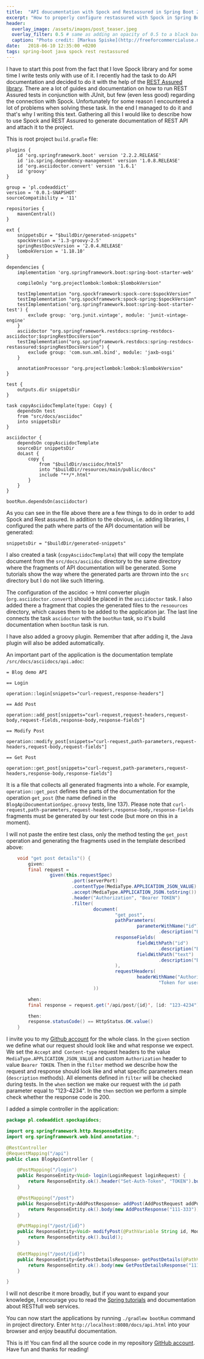 ```yaml
---
title:  "API doucumentation with Spock and Restassured in Spring Boot 2"
excerpt: "How to properly configure restassured with Spock in Spring Boot application"
header:
  overlay_image: /assets/images/post_teaser.jpeg
  overlay_filter: 0.5 # same as adding an opacity of 0.5 to a black background
  caption: "Photo credit: [Markus Spiske](http://freeforcommercialuse.net)"
date:   2018-06-10 12:35:00 +0200
tags: spring-boot java spock rest restassured
---
```

I have to start this post from the fact that I love Spock library and for some time I write tests only with use of it. I recently had the task to do API documentation and decided to do it with the help of the [REST Assured library](http://rest-assured.io/). There are a lot of guides and documentation on how to run REST Assured tests in conjunction with JUnit, but few (even less good) regarding the connection with Spock. Unfortunately for some reason I encountered a lot of problems when solving these task. In the end I managed to do it and that's why I writing this text.
Gathering all this I would like to describe how to use Spock and REST Assured to generate documentation of REST API and attach it to the project.

This is root project `build.gradle` file:
~~~
plugins {
	id 'org.springframework.boot' version '2.2.2.RELEASE'
	id 'io.spring.dependency-management' version '1.0.8.RELEASE'
	id 'org.asciidoctor.convert' version '1.6.1'
	id 'groovy'
}

group = 'pl.codeaddict'
version = '0.0.1-SNAPSHOT'
sourceCompatibility = '11'

repositories {
	mavenCentral()
}

ext {
	snippetsDir = "$buildDir/generated-snippets"
	spockVersion = '1.3-groovy-2.5'
	springRestDocsVersion = '2.0.4.RELEASE'
	lombokVersion = '1.18.10'
}

dependencies {
	implementation 'org.springframework.boot:spring-boot-starter-web'

	compileOnly "org.projectlombok:lombok:$lombokVersion"

	testImplementation "org.spockframework:spock-core:$spockVersion"
	testImplementation "org.spockframework:spock-spring:$spockVersion"
	testImplementation('org.springframework.boot:spring-boot-starter-test') {
		exclude group: 'org.junit.vintage', module: 'junit-vintage-engine'
	}
	asciidoctor "org.springframework.restdocs:spring-restdocs-asciidoctor:$springRestDocsVersion"
	testImplementation("org.springframework.restdocs:spring-restdocs-restassured:$springRestDocsVersion") {
		exclude group: 'com.sun.xml.bind', module: 'jaxb-osgi'
	}

	annotationProcessor "org.projectlombok:lombok:$lombokVersion"
}

test {
	outputs.dir snippetsDir
}

task copyAsciidocTemplate(type: Copy) {
	dependsOn test
	from "src/docs/asciidoc"
	into snippetsDir
}

asciidoctor {
	dependsOn copyAsciidocTemplate
	sourceDir snippetsDir
	doLast {
		copy {
			from "$buildDir/asciidoc/html5"
			into "$buildDir/resources/main/public/docs"
			include "**/*.html"
		}
	}
}

bootRun.dependsOn(asciidoctor) 
~~~
As you can see in the file above there are a few things to do in order to add Spock and Rest assured. In addition to the obvious, i.e. adding libraries, I configured the path where parts of the API documentation will be generated:
~~~
snippetsDir = "$buildDir/generated-snippets"
~~~
I also created a task (`copyAsciidocTemplate`) that will copy the template document from the `src/docs/asciidoc` directory to the same directory where the fragments of API documentation will be generated. Some tutorials show the way where the generated parts are thrown into the `src` directory but I do not like such littering. 

The configuration of the ascidoc -> html converter plugin (`org.asciidoctor.convert`) should be placed in the `asciidoctor` task. I also added there a fragment that copies the generated files to the `resoources` directory, which causes them to be added to the application jar. The last line connects the task `ascidoctor` with the `bootRun` task, so it's build documentation when `bootRun` task is run. 

I have also added a groovy plugin. Remember that after adding it, the Java plugin will also be added automatically.

An important part of the application is the documentation template `/src/docs/asciidocs/api.adoc`:
~~~
= Blog demo API

== Login

operation::login[snippets="curl-request,response-headers"]

== Add Post

operation::add_post[snippets="curl-request,request-headers,request-body,request-fields,response-body,response-fields"]

== Modify Post

operation::modify_post[snippets="curl-request,path-parameters,request-headers,request-body,request-fields"]

== Get Post

operation::get_post[snippets="curl-request,path-parameters,request-headers,response-body,response-fields"]
~~~
It is a file that collects all generated fragments into a whole. For example, `operation::get_post` defines the parts of the documentation for the operation `get_post` (the name defined in the `BlogApiDocumentationSpec.groovy` tests, line 137). Please note that `curl-request,path-parameters,request-headers,response-body,response-fields` fragments must be generated by our test code (but more on this in a moment).

I will not paste the entire test class, only the method testing the `get_post` operation and generating the fragments used in the template described above:
~~~java
    void "get post details"() {
        given:
        final request =
                given(this.requestSpec)
                        .port(serverPort)
                        .contentType(MediaType.APPLICATION_JSON_VALUE)
                        .accept(MediaType.APPLICATION_JSON.toString())
                        .header("Authorization", "Bearer TOKEN")
                        .filter(
                                document(
                                        "get_post",
                                        pathParameters(
                                                parameterWithName("id")
                                                        .description("Blog post unique identification number")),
                                        responseFields(
                                                fieldWithPath("id")
                                                        .description("Blog post identification number"),
                                                fieldWithPath("text")
                                                        .description("Blog post text"),
                                        ),
                                        requestHeaders(
                                                headerWithName("Authorization").description(
                                                        "Token for user authentication"))
                                ))

        when:
        final response = request.get('/api/post/{id}', [id: "123-4234"])

        then:
        response.statusCode() == HttpStatus.OK.value()
    }
~~~
I invite you to my [Github account](https://github.com/k0staa/Code-Addict-Repos/tree/master/spockapidocks) for the whole class. In the `given` section we define what our request should look like and what response we expect. We set the `Accept` and` Content-type` request headers to the value `MediaType.APPLICATION_JSON_VALUE` and custom `Authorization` header to value `Bearer TOKEN`. Then in the `filter` method we describe how the request and response should look like and what specific parameters mean (`description` methods). All elements defined in `filter` will be checked during tests. In the `when` section we make our request with the `id` path parameter equal to "123-4234". In the `then` section we perform a simple check whether the response code is 200.

I added a simple controller in the application:

~~~java
package pl.codeaddict.spockapidocs;

import org.springframework.http.ResponseEntity;
import org.springframework.web.bind.annotation.*;

@RestController
@RequestMapping("/api")
public class BlogApiController {

    @PostMapping("/login")
    public ResponseEntity<Void> login(LoginRequest loginRequest) {
        return ResponseEntity.ok().header("Set-Auth-Token", "TOKEN").build();
    }

    @PostMapping("/post")
    public ResponseEntity<AddPostResponse> addPost(AddPostRequest addPostRequest) {
        return ResponseEntity.ok().body(new AddPostResponse("111-333"));
    }

    @PutMapping("/post/{id}")
    public ResponseEntity<Void> modifyPost(@PathVariable String id, ModifyPostRequest modifyPostRequest) {
        return ResponseEntity.ok().build();
    }

    @GetMapping("/post/{id}")
    public ResponseEntity<GetPostDetailsResponse> getPostDetails(@PathVariable String id) {
        return ResponseEntity.ok().body(new GetPostDetailsResponse("111-333","Blog post text"));
    }

}
~~~
I will not describe it more broadly, but if you want to expand your knowledge, I encourage you to read the [Spring tutorials](https://spring.io/guides/gs/rest-service/) and documentation about RESTfull web services.

You can now start the applications by running `./gradlew bootRun` command in project directory. Enter `http://localhost:8080/docs/api.html` into your browser and enjoy beautiful documentation.

This is it! You can find all the source code in my repository [GitHub account](https://github.com/k0staa/Code-Addict-Repos/tree/master/spockapidocks). 
Have fun and thanks for reading!
